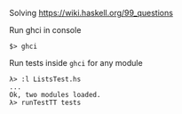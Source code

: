 Solving https://wiki.haskell.org/99_questions

Run ghci in console
```
$> ghci
```

Run tests inside `ghci` for any module
```
λ> :l ListsTest.hs
...
Ok, two modules loaded.
λ> runTestTT tests
```
